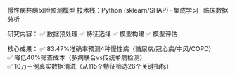 慢性病共病风险预测模型
技术栈：Python (sklearn/SHAP) · 集成学习 · 临床数据分析  

研究内容：
✅ 数据预处理
✅ 特征选择
✅ 模型构建
✅ 模型评估

核心成果：
✅ 83.47%准确率预测4种慢性病（糖尿病/冠心病/中风/COPD）  
✅ 降低40%筛查成本（多病联合vs传统单病检测）  
✅ 10万＋例真实数据清洗（从115个特征筛选26个关键指标）  
